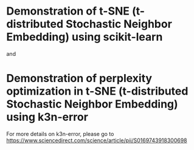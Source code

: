# Demonstration of t-SNE (t-distributed Stochastic Neighbor Embedding) using scikit-learn

and

# Demonstration of perplexity optimization in t-SNE (t-distributed Stochastic Neighbor Embedding) using k3n-error

For more details on k3n-error, please go to https://www.sciencedirect.com/science/article/pii/S0169743918300698
